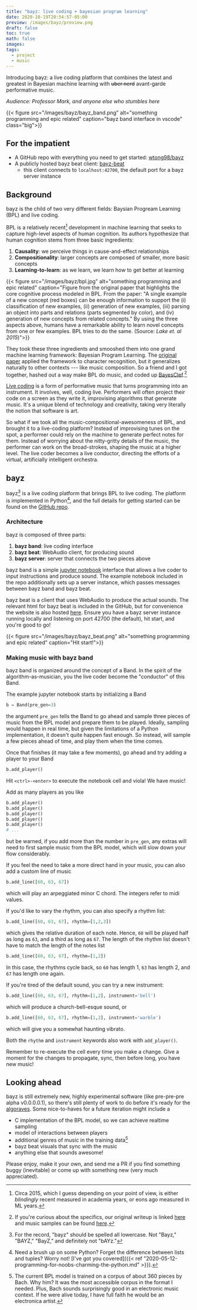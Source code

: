 ```yaml
---
title: "bayz: live coding + bayesian program learning"
date: 2020-10-19T20:54:57-05:00
preview: /images/bayz/preview.png
draft: false
toc: true
math: false
images:
tags:
  - project
  - music
---
```

Introducing bayz: a live coding platform that combines the latest and greatest
in Bayesian machine learning with ~~uber nerd~~ avant-garde performative music.

*Audience: Professor Mark, and anyone else who stumbles here*
<!--more-->

{{< figure src="/images/bayz/bayz_band.png"
   alt="something programming and epic related"
   caption="bayz band interface in vscode"
   class="big">}}

## For the impatient
* A GitHub repo with everything you need to get started: [wtong98/bayz](https://github.com/wtong98/bayz)
* A publicly hosted bayz beat client: [bayz-beat](/cream/bayz)
  * this client connects to `localhost:42700`, the default port for a bayz server instance


## Background
bayz is the child of two very different fields: Baysian Progream Learning (BPL)
and live coding.

BPL is a relatively recent[^1] development in machine learning that seeks to
capture high-level aspects of human cognition. Its authors hypothesize that
human cognition stems from three basic ingredients:

1. **Causality**: we perceive things in cause-and-effect relationships
2. **Compositionality**: larger concepts are composed of smaller, more basic concepts
3. **Learning-to-learn**: as we learn, we learn how to get better at learning

{{< figure src="/images/bayz/bpl.jpg"
   alt="something programming and epic related"
   caption="Figure from the original paper that highlights the core cognitive process modeled in BPL. From the paper: \"A single example of a new concept (red boxes) can be enough information to support the (i) classification of new examples, (ii) generation of new examples, (iii) parsing an object into parts and relations (parts segmented by color), and (iv) generation of new concepts from related concepts.\" By using the three aspects above, humans have a remarkable ability to learn novel concepts from one or few examples. BPL tries to do the same. (Source: *Lake et. al 2015*)">}}

They took these three ingredients and smooshed them into one grand machine
learning framework: Bayesian Program Learning. The [original paper](https://science.sciencemag.org/content/350/6266/1332) 
applied the framework to character recognition, but it generalizes naturally
to other contexts --- like music composition. So a friend and I got together,
hashed out a way make BPL do music, and coded up [BayesClef](https://github.com/wtong98/4772-Project).[^2]

[Live coding](https://www.youtube.com/watch?v=ENfyOndcvP0) is a form of
performative music that turns programming into an instrument. It involves, well,
coding live. Performers will often project their code on a screen as they
write it, improvising algorithms that generate music. It's a unique blend of 
technology and creativity, taking very literally the notion that software is
art.

So what if we took all the music-compositional-awesomeness of BPL, and brought
it to a live-coding platform? Instead of improvising tunes on the spot, a
performer could rely on the machine to generate perfect notes for them. Instead
of worrying about the nitty-gritty details of the music, the performer can work
on the broad-strokes, shaping the music at a higher level. The live coder
becomes a live conductor, directing the efforts of a virtual, artificially
intelligent orchestra.


## bayz
bayz[^3] is a live coding platform that brings BPL to live coding. The platform
is implemented in Python[^4], and the full details for getting started can
be found on the [GitHub repo](https://github.com/wtong98/bayz).


### Architecture
bayz is composed of three parts:

1. **bayz band**: live coding interface
2. **bayz beat**: WebAudio client, for producing sound
3. **bayz server**: server that connects the two pieces above

bayz band is a simple [jupyter notebook](https://jupyter.org/) interface that allows a live coder to
input instructions and produce sound. The example notebook included in the repo
additionally sets up a server instance, which passes messages between bayz band
and bayz beat. 

bayz beat is a client that uses WebAudio to produce the actual
sounds. The relevant html for bayz beat is included in the GitHub, but for
convenience the website is also hosted [here](/cream/bayz). Ensure you have
a bayz server instance running locally and listening on port 42700 (the default),
hit start, and you're good to go!

{{< figure src="/images/bayz/bayz_beat.png"
   alt="something programming and epic related"
   caption="Hit start!">}}

### Making music with bayz band
bayz band is organized around the concept of a Band. In the spirit of the
algorithm-as-musician, you the live coder become the "conductor" of this
Band.

The example jupyter notebook starts by initializing a Band
```python
b = Band(pre_gen=3)
```
the argument `pre_gen` tells the Band to go ahead and sample three pieces of
music from the BPL model and prepare them to be played. Ideally, sampling
would happen in real time, but given the limitations of a Python
implementation, it doesn't quite happen fast enough. So instead, will sample
a few pieces ahead of time, and play them when the time comes.

Once that finishes (it may take a few moments), go ahead and try adding
a player to your Band

```python
b.add_player()
```
Hit `<ctrl>-<enter>` to execute the notebook cell and viola! We have music!

Add as many players as you like
```python
b.add_player()
b.add_player()
b.add_player()
b.add_player()
b.add_player()
# ...
```
but be warned, if you add more than the number in `pre_gen`, any extras will
need to first sample music from the BPL model, which will slow down your flow
considerably.

If you feel the need to take a more direct hand in your music, you can also
add a custom line of music
```python
b.add_line([60, 63, 67])
```

which will play an arpeggiated minor C chord. The integers refer to midi values.

If you'd like to vary the rhythm, you can also specify a rhythm list:
```python
b.add_line([60, 63, 67], rhythm=[1,2,3])
```

which gives the relative duration of each note. Hence, `60` will be played half
as long as `63`, and a third as long as `67`. The length of the rhythm list
doesn't have to match the length of the notes list
```python
b.add_line([60, 63, 67], rhythm=[1,2])
```

In this case, the rhythms cycle back, so `60` has length 1, `63` has length 2,
and `67` has length one again.

If you're tired of the default sound, you can try a new instrument:

```python
b.add_line([60, 63, 67], rhythm=[1,2], instrument='bell')
```
which will produce a church-bell-esque sound, or

```python
b.add_line([60, 63, 67], rhythm=[1,2], instrument='warble')
```
which will give you a somewhat haunting vibrato.

Both the `rhythm` and `instrument` keywords also work with `add_player()`.

Remember to re-execute the cell every time you make a change. Give a moment for
the changes to propagate, sync, then before long, you have new music!


## Looking ahead
bayz is still extremely new, highly experimental software (like pre-pre-pre
alpha v0.0.0.0.1), so there's still plenty of work to do before it's ready for
the [algoraves](https://en.wikipedia.org/wiki/Algorave). Some nice-to-haves
for a future iteration might include a

* C implementation of the BPL model, so we can achieve realtime sampling
* model of interactions between players
* additional genres of music in the training data[^5]
* bayz beat visuals that sync with the music
* anything else that sounds awesome!

Please enjoy, make it your own, and send me a PR if you find something buggy
(inevitable) or come up with something new (very much appreciated).

[^1]:
    Circa 2015, which I guess depending on your point of view, is either
    *blindingly* recent measured in academia years, or eons ago measured in ML
    years.

[^2]:
    If you're curious about the specifics, our original writeup is linked
    [here](https://drive.google.com/file/d/1-qiL9f9q0C35HLltZ0pOTgOAutBq8K63/view?usp=sharing) and music samples
    can be found [here](https://drive.google.com/drive/folders/1YnEc5bMvp6mEuBeyaldk5hdHaiaz0zAG?usp=sharing).

[^3]:
    For the record, "bayz" should be spelled all lowercase. Not "Bayz,"
    "BAYZ," "BayZ," and definitely not "bAYz."

[^4]:
    Need a brush up on some Python? Forget the difference between
    lists and tuples? Worry not! [I've got you covered]({{< ref "2020-05-12-programming-for-noobs-charming-the-python.md" >}}).

[^5]:
    The current BPL model is trained on a corpus of about 360 pieces by Bach.
    Why him? It was the most accessible corpus in the format I needed. Plus,
    Bach sounds surprisingly good in an electronic music context. If he were
    alive today, I have full faith he would be an electronica artist.
